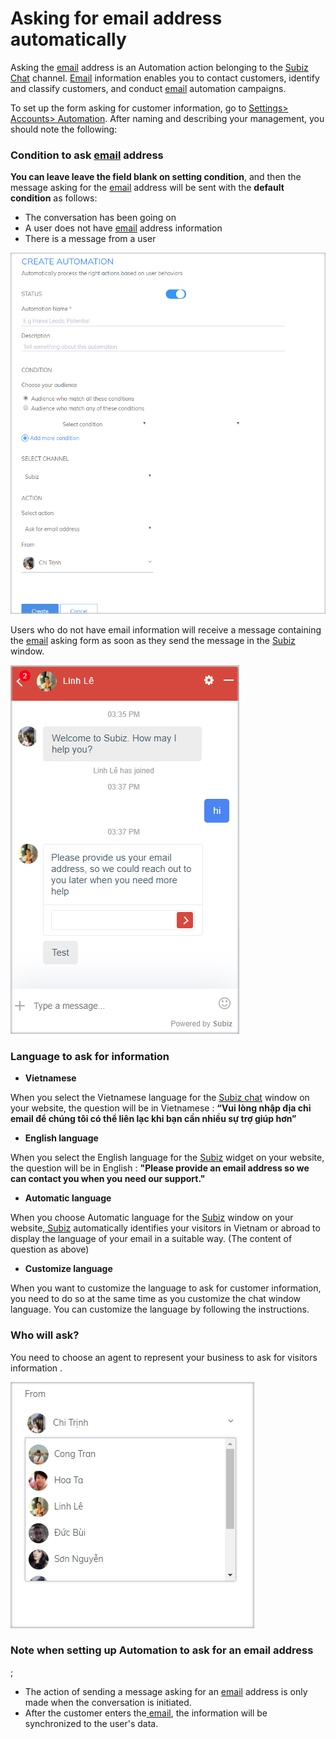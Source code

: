# Asking for email address automatically

Asking the [email](https://subiz.com/email.html) address is an Automation action belonging to the [Subiz Chat](https://subiz.com/live-chat.html) channel. [Email](https://subiz.com/email.html) information enables you to contact customers, identify and classify customers, and conduct [email](https://subiz.com/email.html) automation campaigns.

To set up the form asking for customer information, go to [Settings&gt; Accounts&gt; Automation](https://app.subiz.com/settings/). After naming and describing your management, you should note the following:

### Condition to ask [email](https://subiz.com/email.html) address

**You can leave leave the field blank on setting condition**, and then the message asking for the [email](https://subiz.com/email.html) address will be sent with the **default condition** as follows:

* The conversation has been going on
* A user does not have [email](https://subiz.com/email.html) address information
* There is a message from a user

![Condition to ask email address](../../.gitbook/assets/1%20%287%29.png)

Users who do not have email information will receive a message containing the [email](https://subiz.com/email.html) asking form as soon as they send the message in the [Subiz](https://subiz.com/email.html) window.

![Fill in email information](../../.gitbook/assets/2%20%284%29.png)

### Language to ask for information

* **Vietnamese**

When you select the Vietnamese language for the [Subiz chat](https://subiz.com/live-chat.html) window on your website, the question will be in Vietnamese
: **“Vui lòng nhập địa chỉ email để chúng tôi có thể liên lạc khi bạn cần nhiều sự trợ giúp hơn”**

* **English language**

When you select the English language for the [Subiz](https://subiz.com/live-chat.html) widget on your website, the question will be in English
: **"Please provide an email address so we can contact you when you need our support."**

* **Automatic language**

When you choose Automatic language for the [Subiz](https://subiz.com/en) window on your website,[ Subiz](https://subiz.com/en) automatically identifies your visitors in Vietnam or abroad to display the language of your email in a suitable way. \(The content of question as above\)

* **Customize language**

When you want to customize the language to ask for customer information, you need to do so at the same time as you customize the chat window language. You can customize the language by following the instructions.

### Who will ask?

You need to choose an agent to represent your business to ask for visitors information
.

![](../../.gitbook/assets/3.png)

### Note when setting up Automation to ask for an email address
;

* The action of sending a message asking for an [email](https://subiz.com/email.html) address is only made when the conversation is initiated.
* After the customer enters the[ email](https://subiz.com/email.html), the information will be synchronized to the user's data.









 









